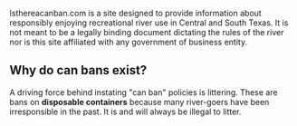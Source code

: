 Isthereacanban.com is a site designed to provide information about responsibly enjoying recreational river use in Central and South Texas. It is not meant to be a legally binding document dictating the rules of the river nor is this site affiliated with any government of business entity.

## Why do can bans exist?

A driving force behind instating "can ban" policies is littering. These are bans on **disposable containers** because many river-goers have been irresponsible in the past. It is and will always be illegal to litter.